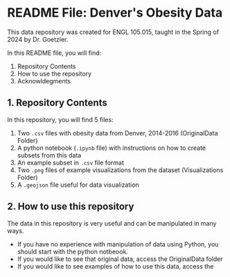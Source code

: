 # README File: Denver's Obesity Data


This data repository was created for ENGL 105.015, taught in the Spring of 2024 by Dr. Goetzler. 

In this README file, you will find: 
1. Repository Contents
2. How to use the repository
3. Acknowldegments

## 1. Repository Contents

In this repository, you will find 5 files:
1. Two `.csv` files with obesity data from Denver, 2014-2016 (OriginalData Folder)
2. A python notebook (`.ipynb` file) with instructions on how to create subsets from this data
3. An example subset in `.csv` file format
4. Two `.png` files of example visualizations from the dataset (Visualizations Folder)
5. A `.geojson` file useful for data visualization

## 2. How to use this repository

The data in this repository is very useful and can be manipulated in many ways. 
- If you have no experience with manipulation of data using Python, you should start with the python notbeook.
- If you would like to see that original data, access the OriginalData folder
- If you would like to see examples of how to use this data, access the 
